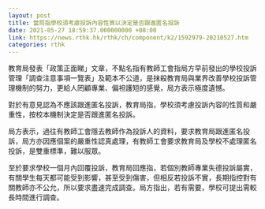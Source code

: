 ```yaml
---
layout: post
title: 當局指學校須考慮投訴內容性質以決定是否跟進匿名投訴
date: 2021-05-27 18:59:37.000000000 +08:00
link: https://news.rthk.hk/rthk/ch/component/k2/1592979-20210527.htm
categories: rthk
---
```


教育局發表「政策正面睇」文章，不點名指有教師工會指局方早前發出的學校投訴管理「調查注意事項一覽表」及範本不公道，是抹殺教育局與業界改善學校投訴管理機制的努力，更給人罔顧專業、偏袒護短的感覺，局方表示極度遺憾。

對於有意見認為不應該跟進匿名投訴，教育局指，學校須考慮投訴內容的性質和嚴重性，按校本機制決定是否跟進匿名投訴。

局方表示，過往有教師工會隱去教師作為投訴人的資料，要求教育局跟進匿名投訴，局方亦因應個案的嚴重性認真處理，有教師工會要求教育局及學校不處理匿名投訴，是雙重標準，難以服眾。

至於要求學校一個月內回覆投訴，教育局回應指，若個別教師專業失德投訴屬實，有關學生每天都可能受到影響，甚至受到傷害，但相反若投訴不實，長期指控對有關教師亦不公允，所以要求盡速完成調查。局方指出，若有需要，學校可提出需較長時間進行調查。
